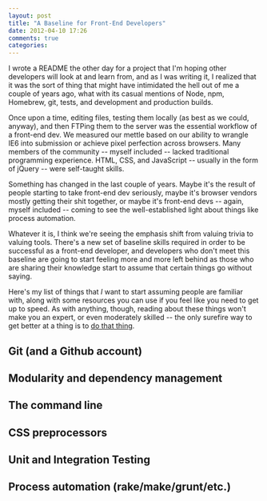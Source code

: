 ```yaml
---
layout: post
title: "A Baseline for Front-End Developers"
date: 2012-04-10 17:26
comments: true
categories: 
---
```


I wrote a README the other day for a project that I'm hoping other developers will look at and learn from, and as I was writing it, I realized that it was the sort of thing that might have intimidated the hell out of me a couple of years ago, what with its casual mentions of Node, npm, Homebrew, git, tests, and development and production builds. 

Once upon a time, editing files, testing them locally (as best as we could, anyway), and then FTPing them to the server was the essential workflow of a front-end dev. We measured our mettle based on our ability to wrangle IE6 into submission or achieve pixel perfection across browsers. Many members of the community -- myself included -- lacked traditional programming experience. HTML, CSS, and JavaScript -- usually in the form of jQuery -- were self-taught skills.

Something has changed in the last couple of years. Maybe it's the result of people starting to take front-end dev seriously, maybe it's browser vendors mostly getting their shit together, or maybe it's front-end devs -- again, myself included -- coming to see the well-established light about things like process automation. 

Whatever it is, I think we're seeing the emphasis shift from valuing trivia to valuing tools. There's a new set of baseline skills required in order to be successful as a front-end developer, and developers who don't meet this baseline are going to start feeling more and more left behind as those who are sharing their knowledge start to assume that certain things go without saying. 

Here's my list of things that *I* want to start assuming people are familiar with, along with some resources you can use if you feel like you need to get up to speed. As with anything, though, reading about these things won't make you an expert, or even moderately skilled -- the only surefire way to get better at a thing is to [do that thing](http://rmurphey.com/blog/2011/05/20/getting-better-at-javascript/).

## Git (and a Github account)

## Modularity and dependency management

## The command line

## CSS preprocessors

## Unit and Integration Testing

## Process automation (rake/make/grunt/etc.)


